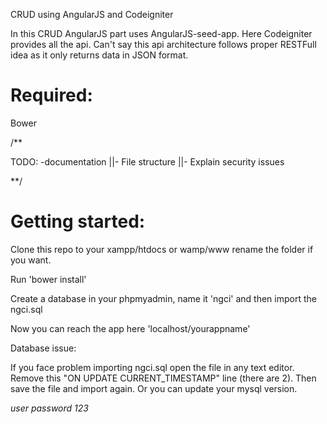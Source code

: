 CRUD using AngularJS and Codeigniter

In this CRUD AngularJS part uses AngularJS-seed-app.
Here Codeigniter provides all the api. Can't say this api architecture follows proper RESTFull idea as it only returns data in JSON format.

# Required:

Bower

/**

TODO:
-documentation
||- File structure
||- Explain security issues

**/

# Getting started:

Clone this repo to your xampp/htdocs or wamp/www rename the folder if you want.

Run 'bower install'

Create a database in your phpmyadmin, name it 'ngci' and then import the ngci.sql

Now you can reach the app here 'localhost/yourappname'

Database issue:

If you face problem importing ngci.sql open the file in any text editor. Remove this "ON UPDATE CURRENT_TIMESTAMP" line (there are 2). Then save the file and import again. Or you can update your mysql version.

*user password 123*